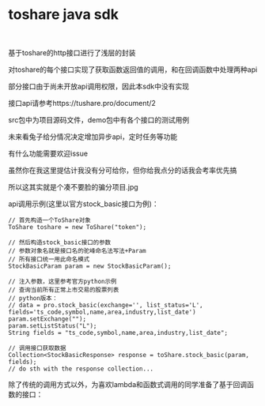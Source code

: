 <h1>toshare java sdk</h1>
<br />
<p>基于toshare的http接口进行了浅层的封装</p>
<p>对toshare的每个接口实现了获取函数返回值的调用，和在回调函数中处理两种api</p>
<p>部分接口由于尚未开放api调用权限，因此本sdk中没有实现</p>
<p>接口api请参考https://tushare.pro/document/2</p>
<p>src包中为项目源码文件，demo包中有各个接口的测试用例</p>
<p>未来看兔子给分情况决定增加异步api，定时任务等功能</p>
<p>有什么功能需要欢迎issue</p>
<p>虽然你在我这里提估计我没有分可给你，但你给我点分的话我会考率优先搞</p>
<p>所以这其实就是个凑不要脸的骗分项目.jpg</p>

<p>api调用示例(这里以官方stock_basic接口为例)：</p>

	// 首先构造一个ToShare对象
	ToShare toshare = new ToShare("token");
	
	// 然后构造stock_basic接口的参数
	// 参数对象名就是接口名的驼峰命名法写法+Param
	// 所有接口统一用此命名模式
	StockBasicParam param = new StockBasicParam();
	
	// 注入参数，这里参考官方python示例
	// 查询当前所有正常上市交易的股票列表
	// python版本：
	// data = pro.stock_basic(exchange='', list_status='L', fields='ts_code,symbol,name,area,industry,list_date')
	param.setExchange("");
	param.setListStatus("L");
	String fields = "ts_code,symbol,name,area,industry,list_date";
	
	// 调用接口获取数据
	Collection<StockBasicResponse> response = toShare.stock_basic(param, fields);
	// do sth with the response collection...

<p>除了传统的调用方式以外，为喜欢lambda和函数式调用的同学准备了基于回调函数的接口：</p>
